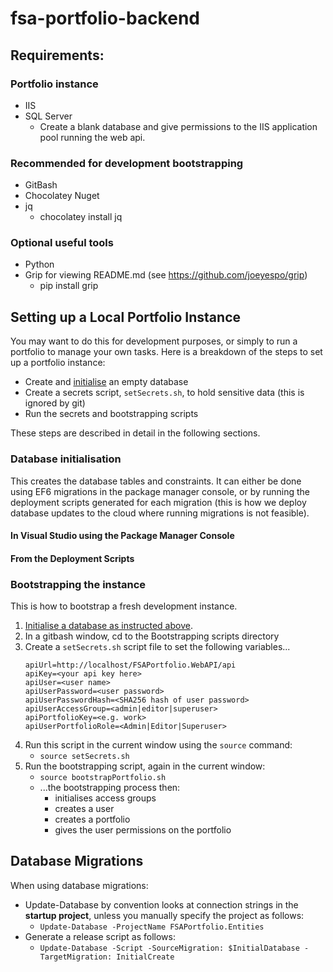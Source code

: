 # fsa-portfolio-backend

## Requirements:
### Portfolio instance
* IIS
* SQL Server
	* Create a blank database and give permissions to the IIS application pool running the web api.

### Recommended for development bootstrapping
* GitBash
* Chocolatey Nuget
* jq
	* chocolatey install jq

### Optional useful tools
* Python
* Grip for viewing README.md (see https://github.com/joeyespo/grip)
	* pip install grip

## Setting up a Local Portfolio Instance
You may want to do this for development purposes, or simply to run a portfolio to manage your own tasks.
Here is a breakdown of the steps to set up a portfolio instance:
* Create and [initialise](#database-initialisation) an empty database
* Create a secrets script, ```setSecrets.sh```, to hold sensitive data (this is ignored by git)
* Run the secrets and bootstrapping scripts

These steps are described in detail in the following sections.

### Database initialisation
This creates the database tables and constraints. 
It can either be done using EF6 migrations in the package manager console, 
or by running the deployment scripts generated for each migration 
(this is how we deploy database updates to the cloud where running migrations is not feasible).

#### In Visual Studio using the Package Manager Console

#### From the Deployment Scripts

### Bootstrapping the instance
This is how to bootstrap a fresh development instance.

1. [Initialise a database as instructed above](#database-initialisation).
2. In a gitbash window, cd to the Bootstrapping scripts directory 
3. Create a ```setSecrets.sh``` script file to set the following variables...
	```
	apiUrl=http://localhost/FSAPortfolio.WebAPI/api
	apiKey=<your api key here>
	apiUser=<user name>
	apiUserPassword=<user password>
	apiUserPasswordHash=<SHA256 hash of user password>
	apiUserAccessGroup=<admin|editor|superuser>
	apiPortfolioKey=<e.g. work>
	apiUserPortfolioRole=<Admin|Editor|Superuser>
	```
4. Run this script in the current window using the ```source``` command:
	* ```source setSecrets.sh```
5. Run the bootstrapping script, again in the current window:
	* ```source bootstrapPortfolio.sh```
	* ...the bootstrapping process then:
		* initialises access groups
		* creates a user
		* creates a portfolio
		* gives the user permissions on the portfolio



## Database Migrations
When using database migrations:
* Update-Database by convention looks at connection strings in the **startup project**, unless you manually specify the project as follows:
	* `Update-Database -ProjectName FSAPortfolio.Entities` 
* Generate a release script as follows:
	* `Update-Database -Script -SourceMigration: $InitialDatabase -TargetMigration: InitialCreate`
